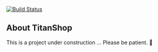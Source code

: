 [![Build Status](https://travis-ci.com/Cav0n/TitanShop.svg?token=9W4Zttzk8jpppFP1Ncr6&branch=develop)](https://travis-ci.com/Cav0n/TitanShop)

## About TitanShop
This is a project under construction ... Please be patient.  🚧
